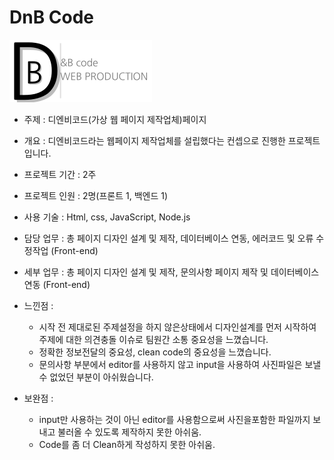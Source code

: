# DnB Code

<img src="./img/logo1.png" style="max-width: 600px;">  

- 주제 : 디엔비코드(가상 웹 페이지 제작업체)페이지 
- 개요 : 디엔비코드라는 웹페이지 제작업체를 설립했다는 컨셉으로 진행한 프로젝트 입니다.
- 프로젝트 기간 : 2주
- 프로젝트 인원 : 2명(프론트 1, 백엔드 1)
- 사용 기술 : Html, css, JavaScript, Node.js
- 담당 업무 : 총 페이지 디자인 설계 및 제작, 데이터베이스 연동, 에러코드 및 오류 수정작업 (Front-end)
- 세부 업무 : 총 페이지 디자인 설계 및 제작, 문의사항 페이지 제작 및 데이터베이스 연동 (Front-end) 

- 느낀점 : 
    - 시작 전 제대로된 주제설정을 하지 않은상태에서 디자인설계를 먼저 시작하여 주제에 대한 의견충돌 이슈로 팀원간 소통 중요성을 느꼈습니다.
    - 정확한 정보전달의 중요성, clean code의 중요성을 느꼈습니다.
    - 문의사항 부분에서 editor를 사용하지 않고 input을 사용하여 사진파일은 보낼 수 없었던 부분이 아쉬웠습니다.

- 보완점 :
    - input만 사용하는 것이 아닌 editor를 사용함으로써 사진을포함한 파일까지 보내고 불러올 수 있도록 제작하지 못한 아쉬움. 
    - Code를 좀 더 Clean하게 작성하지 못한 아쉬움.

